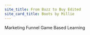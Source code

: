 ```yaml
---
site_title: From Buzz to Buy Edited
site_card_title: Boots by Millie
---
```




Marketing Funnel Game Based Learning
